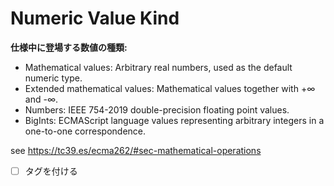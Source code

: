 # Numeric Value Kind

**仕様中に登場する数値の種類:**

- Mathematical values: Arbitrary real numbers, used as the default numeric type.
- Extended mathematical values: Mathematical values together with +∞ and -∞.
- Numbers: IEEE 754-2019 double-precision floating point values.
- BigInts: ECMAScript language values representing arbitrary integers in a one-to-one correspondence.

see https://tc39.es/ecma262/#sec-mathematical-operations

- [ ] タグを付ける
